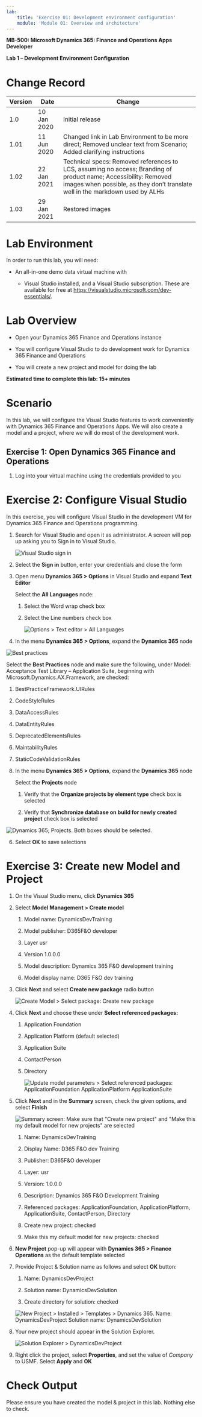 ```yaml
---
lab:
    title: 'Exercise 01: Development environment configuration'
    module: 'Module 01: Overview and architecture'
---
```


**MB-500: Microsoft Dynamics 365: Finance and Operations Apps Developer**

**Lab 1 – Development Environment Configuration**

Change Record
=============

| Version | Date        | Change                                                                                                                                                                                           |
|---------|-------------|--------------------------------------------------------------------------------------------------------------------------------------------------------------------------------------------------|
| 1.0     | 10 Jan 2020 | Initial release                                                                                                                                                                                  |
| 1.01    | 11 Jun 2020 | Changed link in Lab Environment to be more direct; Removed unclear text from Scenario; Added clarifying instructions                                                                             |
| 1.02    | 22 Jan 2021 | Technical specs: Removed references to LCS, assuming no access; Branding of product name; Accessibility: Removed images when possible, as they don’t translate well in the markdown used by ALHs |
| 1.03    | 29 Jan 2021 | Restored images |

Lab Environment
===============

In order to run this lab, you will need:

-   An all-in-one demo data virtual machine with

    -   Visual Studio installed, and a Visual Studio subscription. These are
        available for free at
        <https://visualstudio.microsoft.com/dev-essentials/>.

Lab Overview
============

-   Open your Dynamics 365 Finance and Operations instance

-   You will configure Visual Studio to do development work for Dynamics 365
    Finance and Operations

-   You will create a new project and model for doing the lab

**Estimated time to complete this lab: 15+ minutes**

Scenario
========

In this lab, we will configure the Visual Studio features to work conveniently
with Dynamics 365 Finance and Operations Apps. We will also create a model and a
project, where we will do most of the development work.

Exercise 1: Open Dynamics 365 Finance and Operations
----------------------------------------------------

1.  Log into your virtual machine using the credentials provided to you

Exercise 2: Configure Visual Studio 
====================================

In this exercise, you will configure Visual Studio in the development VM for
Dynamics 365 Finance and Operations programming.

1.  Search for Visual Studio and open it as administrator. A screen will pop up
    asking you to Sign in to Visual Studio. 
    
    ![Visual Studio sign in ](Images/Lab1Ex2Step1.png)

2.  Select the **Sign in** button, enter your credentials and close the form

3.  Open menu **Dynamics 365 \> Options** in Visual Studio and expand **Text
    Editor**

    Select the **All Languages** node:

    1.  Select the Word wrap check box

    2.  Select the Line numbers check box

        ![Options \> Text editor \> All Languages](Images/Lab1Ex2Step3.png)

4.  In the menu **Dynamics 365 \> Options**, expand the **Dynamics 365** node

![Best practices](Images/Lab1Ex2Step4.png)

   Select the **Best Practices** node and make sure the following, under Model:
   Acceptance Test Library – Application Suite, beginning with
   Microsoft.Dynamics.AX.Framework, are checked:

   1.  BestPracticeFramework.UIRules

   2.  CodeStyleRules

   3.  DataAccessRules

   4.  DataEntityRules

   5.  DeprecatedElementsRules

   6.  MaintabilityRules

   7.  StaticCodeValidationRules

5.  In the menu **Dynamics 365 \> Options**, expand the **Dynamics 365** node

    Select the **Projects** node

    1.  Verify that the **Organize projects by element type** check box is
        selected

    2.  Verify that **Synchronize database on build for newly created project**
        check box is selected

![Dynamics 365; Projects. Both boxes should be selected.](Images/Lab1Ex2Step5.png)

6.  Select **OK** to save selections

Exercise 3: Create new Model and Project
========================================

1.  On the Visual Studio menu, click **Dynamics 365**

2.  Select **Model Management \> Create model**

    1.  Model name: DynamicsDevTraining

    2.  Model publisher: D365F&O developer

    3.  Layer usr

    4.  Version 1.0.0.0

    5.  Model description: Dynamics 365 F&O development training

    6.  Model display name: D365 F&O dev training

3.  Click **Next** and select **Create new package** radio button

    ![Create Model \> Select package: Create new package](Images/Lab1Ex3Step3.png)

4.  Click **Next** and choose these under **Select referenced packages:**

    1.  Application Foundation

    2.  Application Platform (default selected)

    3.  Application Suite

    4.  ContactPerson

    5.  Directory
    
        ![Update model parameters \> Select referenced packages: ApplicationFoundation ApplicationPlatform ApplicationSuite](Images/Lab1Ex3Step4.png)


5.  Click **Next** and in the **Summary** screen, check the given options, and
    select **Finish**

    ![Summary screen: Make sure that "Create new project" and "Make this my default model for new projects" are selected](Images/Lab1Ex3Step5.png)

    1.  Name: DynamicsDevTraining

    2.  Display Name: D365 F&O dev Training

    3.  Publisher: D365F&O developer

    4.  Layer: usr

    5.  Version: 1.0.0.0

    6.  Description: Dynamics 365 F&O Development Training

    7.  Referenced packages: ApplicationFoundation, ApplicationPlatform,
        ApplicationSuite, ContactPerson, Directory

    8.  Create new project: checked

    9.  Make this my default model for new projects: checked

6.  **New Project** pop-up will appear with **Dynamics 365 \> Finance
    Operations** as the default template selected

7.  Provide Project & Solution name as follows and select **OK** button:

    1.  Name: DynamicsDevProject

    2.  Solution name: DynamicsDevSolution

    3.  Create directory for solution: checked

    ![New Project \> Installed \> Templates \> Dynamics 365. Name: DynamicsDevProject Solution name: DynamicsDevSolution](Images/Lab1Ex3Step7.png)

8.  Your new project should appear in the Solution Explorer.

    ![Solution Explorer \> DynamicsDevProject](Images/Lab1Ex3Step8.png)

9.  Right click the project, select **Properties**, and set the value of
    *Company* to USMF. Select **Apply** and **OK**

Check Output
============

Please ensure you have created the model & project in this lab. Nothing else to
check.
